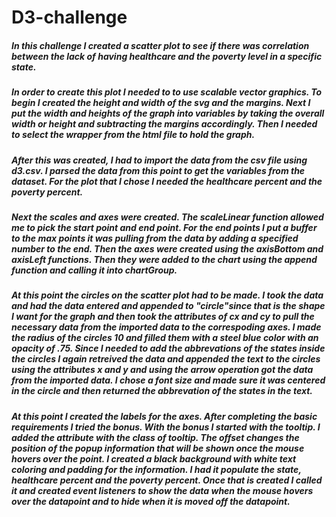 # D3-challenge

##### In this challenge I created a scatter plot to see if there was correlation between the lack of having healthcare and the poverty level in a specific state. 

##### In order to create this plot I needed to to use scalable vector graphics. To begin I created the height and width of the svg and the margins. Next I put the width and heights of the graph into variables by taking the overall width or height and subtracting the margins accordingly. Then I needed to select the wrapper from the html file to hold the graph. 

##### After this was created, I had to import the data from the csv file using d3.csv. I parsed the data from this point to get the variables from the dataset. For the plot that I chose I needed the healthcare percent and the poverty percent.

##### Next the scales and axes were created. The scaleLinear function allowed me to pick the start point and end point. For the end points I put a buffer to the max points it was pulling from the data by adding a specified number to the end. Then the axes were created using the axisBottom and axisLeft functions. Then they were added to the chart using the append function and calling it into chartGroup.

##### At this point the circles on the scatter plot had to be made. I took the data and had the data entered and appended to "circle"since that is the shape I want for the graph and then took the attributes of cx and cy to pull the necessary data from the imported data to the correspoding axes. I made the radius of the circles 10 and filled them with a steel blue color with an opacity of .75. Since I needed to add the abbrevations of the states inside the circles I again retreived the data and appended the text to the circles using the attributes x and y and using the arrow operation got the data from the imported data. I chose a font size and made sure it was centered in the circle and then returned the abbrevation of the states in the text.

##### At this point I created the labels for the axes. After completing the basic requirements I tried the bonus. With the bonus I started with the tooltip. I added the attribute with the class of tooltip. The offset changes the position of the popup information that will be shown once the mouse hovers over the point. I created a black background with white text coloring and padding for the information. I had it populate the state, healthcare percent and the poverty percent. Once that is created I called it and created event listeners to show the data when the mouse hovers over the datapoint and to hide when it is moved off the datapoint.